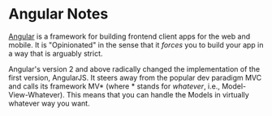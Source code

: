 # Angular Notes

[Angular](https://angular.io) is a framework for building frontend client apps for the web and mobile. It is "Opinionated" in the sense that it *forces* you to build your app in a way that is arguably strict.

Angular's version 2 and above radically changed the implementation of the first version, AngularJS. It steers away from the popular dev paradigm MVC and calls its framework MV\* (where * stands for *whatever*, i.e., Model-View-Whatever). This means that you can handle the Models in virtually whatever way you want.

